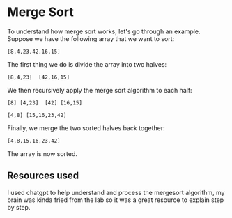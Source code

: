 # Merge Sort

To understand how merge sort works, let's go through an example. Suppose we have the following array that we want to sort:

`[8,4,23,42,16,15]`

The first thing we do is divide the array into two halves:

`[8,4,23]  [42,16,15]`

We then recursively apply the merge sort algorithm to each half:

`[8] [4,23]  [42] [16,15]`

`[4,8] [15,16,23,42]`

Finally, we merge the two sorted halves back together:

`[4,8,15,16,23,42]`

The array is now sorted.

## Resources used

I used chatgpt to help understand and process the mergesort algorithm, my brain was kinda fried from the lab so it was a great resource to explain step by step.
